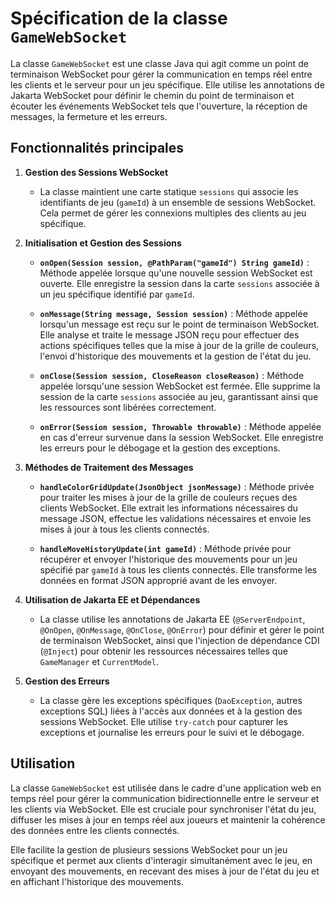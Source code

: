 # Spécification de la classe `GameWebSocket`

La classe `GameWebSocket` est une classe Java qui agit comme un point de terminaison WebSocket pour gérer la communication en temps réel entre les clients et le serveur pour un jeu spécifique. Elle utilise les annotations de Jakarta WebSocket pour définir le chemin du point de terminaison et écouter les événements WebSocket tels que l'ouverture, la réception de messages, la fermeture et les erreurs.

## Fonctionnalités principales

1. **Gestion des Sessions WebSocket**
   - La classe maintient une carte statique `sessions` qui associe les identifiants de jeu (`gameId`) à un ensemble de sessions WebSocket. Cela permet de gérer les connexions multiples des clients au jeu spécifique.

2. **Initialisation et Gestion des Sessions**
   - **`onOpen(Session session, @PathParam("gameId") String gameId)`** : Méthode appelée lorsque qu'une nouvelle session WebSocket est ouverte. Elle enregistre la session dans la carte `sessions` associée à un jeu spécifique identifié par `gameId`.

   - **`onMessage(String message, Session session)`** : Méthode appelée lorsqu'un message est reçu sur le point de terminaison WebSocket. Elle analyse et traite le message JSON reçu pour effectuer des actions spécifiques telles que la mise à jour de la grille de couleurs, l'envoi d'historique des mouvements et la gestion de l'état du jeu.

   - **`onClose(Session session, CloseReason closeReason)`** : Méthode appelée lorsqu'une session WebSocket est fermée. Elle supprime la session de la carte `sessions` associée au jeu, garantissant ainsi que les ressources sont libérées correctement.

   - **`onError(Session session, Throwable throwable)`** : Méthode appelée en cas d'erreur survenue dans la session WebSocket. Elle enregistre les erreurs pour le débogage et la gestion des exceptions.

3. **Méthodes de Traitement des Messages**
   - **`handleColorGridUpdate(JsonObject jsonMessage)`** : Méthode privée pour traiter les mises à jour de la grille de couleurs reçues des clients WebSocket. Elle extrait les informations nécessaires du message JSON, effectue les validations nécessaires et envoie les mises à jour à tous les clients connectés.

   - **`handleMoveHistoryUpdate(int gameId)`** : Méthode privée pour récupérer et envoyer l'historique des mouvements pour un jeu spécifié par `gameId` à tous les clients connectés. Elle transforme les données en format JSON approprié avant de les envoyer.

4. **Utilisation de Jakarta EE et Dépendances**
   - La classe utilise les annotations de Jakarta EE (`@ServerEndpoint`, `@OnOpen`, `@OnMessage`, `@OnClose`, `@OnError`) pour définir et gérer le point de terminaison WebSocket, ainsi que l'injection de dépendance CDI (`@Inject`) pour obtenir les ressources nécessaires telles que `GameManager` et `CurrentModel`.

5. **Gestion des Erreurs**
   - La classe gère les exceptions spécifiques (`DaoException`, autres exceptions SQL) liées à l'accès aux données et à la gestion des sessions WebSocket. Elle utilise `try-catch` pour capturer les exceptions et journalise les erreurs pour le suivi et le débogage.

## Utilisation

La classe `GameWebSocket` est utilisée dans le cadre d'une application web en temps réel pour gérer la communication bidirectionnelle entre le serveur et les clients via WebSocket. Elle est cruciale pour synchroniser l'état du jeu, diffuser les mises à jour en temps réel aux joueurs et maintenir la cohérence des données entre les clients connectés.

Elle facilite la gestion de plusieurs sessions WebSocket pour un jeu spécifique et permet aux clients d'interagir simultanément avec le jeu, en envoyant des mouvements, en recevant des mises à jour de l'état du jeu et en affichant l'historique des mouvements.